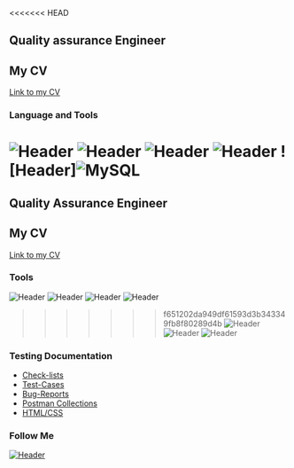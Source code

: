 <<<<<<< HEAD
## Quality assurance Engineer 
## My CV
[Link to my CV](https://drive.google.com/file/d/1eo2Xl6Pvy5vWxxX3gadbAgkJh6hadsg9/view?usp=share_link)
### Language and Tools
![Header](https://img.shields.io/badge/Jira-090909?style=for-the-badge&logo=jira&logoColor=136be1)
![Header](https://img.shields.io/badge/Postman-090909?style=for-the-badge&logo=postman&logoColor=f76935)
![Header](https://img.shields.io/badge/Swagger-090909?style=for-the-badge&logo=swagger&logoColor=7ede2b)
![Header](https://img.shields.io/badge/Github-090909?style=for-the-badge&logo=github&logoColor=8cc4d7)
![Header]![MySQL](https://img.shields.io/badge/mysql-%2300f.svg?style=for-the-badge&logo=mysql&logoColor=white)
=======
## Quality Assurance Engineer 
## My CV
[Link to my CV](https://drive.google.com/file/d/1ytD29DJbX3G4UaD9KhlPaj7YEd1C8caG/view?usp=share_link)
### Tools
![Header](https://img.shields.io/badge/jira-%230A0FFF.svg?style=for-the-badge&logo=jira&logoColor=white)
![Header](https://img.shields.io/badge/Postman-FF6C37?style=for-the-badge&logo=postman&logoColor=white)
![Header](https://img.shields.io/badge/github-%23121011.svg?style=for-the-badge&logo=github&logoColor=white)
![Header](https://img.shields.io/badge/mysql-%2300f.svg?style=for-the-badge&logo=mysql&logoColor=white)
>>>>>>> f651202da949df61593d3b343349fb8f80289d4b
![Header](https://img.shields.io/badge/DevTools-090909?style=for-the-badge&logo=googlechrome&logoColor=2674f2)
![Header](https://img.shields.io/badge/css3-%231572B6.svg?style=for-the-badge&logo=css3&logoColor=white)
![Header](https://img.shields.io/badge/html5-%23E34F26.svg?style=for-the-badge&logo=html5&logoColor=white)

### Testing Documentation

- [Check-lists](https://github.com/Ksenia-Misch/Checklist-)
- [Test-Cases](https://github.com/Ksenia-Misch/Test-cases)
- [Bug-Reports](https://github.com/Ksenia-Misch/Bug-reports)
- [Postman Collections](https://github.com/Ksenia-Misch/Postman-collection-)
- [HTML/CSS](https://github.com/Ksenia-Misch/HTML-CSS)

### Follow Me
[![Header](https://img.shields.io/badge/Telegram-2CA5E0?style=for-the-badge&logo=telegram&logoColor=white)](https://t.me/Misch_K)
